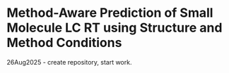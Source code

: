 # Method-Aware Prediction of Small Molecule LC RT using Structure and Method Conditions

26Aug2025 - create repository, start work.
